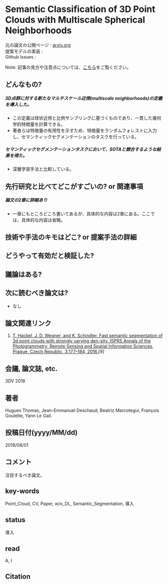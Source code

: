 # Semantic Classification of 3D Point Clouds with Multiscale Spherical Neighborhoods

元の論文の公開ページ : [arxiv.org](https://arxiv.org/abs/1808.00495)  
提案モデルの実装 : []()  
Github Issues : 

Note: 記事の見方や注意点については、[こちら](/)をご覧ください。

## どんなもの?
##### 3D点群に対する新たなマルチスケール近傍(multiscale neighborhoods)の定義を導入した。
- この定義は球状近傍と比例サンプリングに基づくものであり、一貫した幾何学的特徴量を計算できる。
- 著者らは特徴量の有用性を示すため、特徴量をランダムフォレストに入力し、セマンティックセグメンテーションのタスクを行っている。

##### セマンティックセグメンテーションタスクにおいて、SOTAと競合するような結果を得た。
- 深層学習手法と比較している。

## 先行研究と比べてどこがすごいの? or 関連事項
##### 論文の2章に詳細あり
- 一章にもところどころ書いてあるが、具体的な内容は2章にある。ここでは、具体的な内容は省略。

## 技術や手法のキモはどこ? or 提案手法の詳細

## どうやって有効だと検証した?

## 議論はある?

## 次に読むべき論文は?
- なし

## 論文関連リンク
1. [T. Hackel, J. D. Wegner, and K. Schindler. Fast semantic segmentation of 3d point clouds with strongly varying den-sity. ISPRS Annals of the Photogrammetry, Remote Sensing and Spatial Information Sciences, Prague, Czech Republic, 3:177–184, 2016.](https://www.isprs-ann-photogramm-remote-sens-spatial-inf-sci.net/III-3/177/2016/isprs-annals-III-3-177-2016.pdf)[9]

## 会議, 論文誌, etc.
3DV 2018

## 著者
Hugues Thomas, Jean-Emmanuel Deschaud, Beatriz Marcotegui, François Goulette, Yann Le Gall.

## 投稿日付(yyyy/MM/dd)
2018/08/01

## コメント
注目するべき論文。

## key-words
Point_Cloud, CV, Paper, w/o_DL, Semantic_Segmentation, 導入

## status
導入

## read
A, I

## Citation
